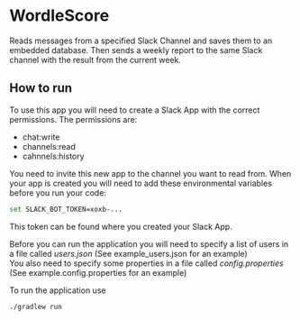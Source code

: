 # WordleScore

Reads messages from a specified Slack Channel and saves them to an embedded database. Then sends a weekly report to the same Slack channel with the result from the current week.

## How to run

To use this app you will need to create a Slack App with the correct permissions. The permissions are:
- chat:write
- channels:read
- cahnnels:history

You need to invite this new app to the channel you want to read from.
When your app is created you will need to add these environmental variables before you run your code:
```bash
set SLACK_BOT_TOKEN=xoxb-...
```
This token can be found where you created your Slack App.

Before you can run the application you will need to specify a list of users in a file called *users.json* (See example_users.json for an example)\
You also need to specify some properties in a file called *config.properties* (See example.config.properties for an example)

To run the application use
```bash
./gradlew run
```